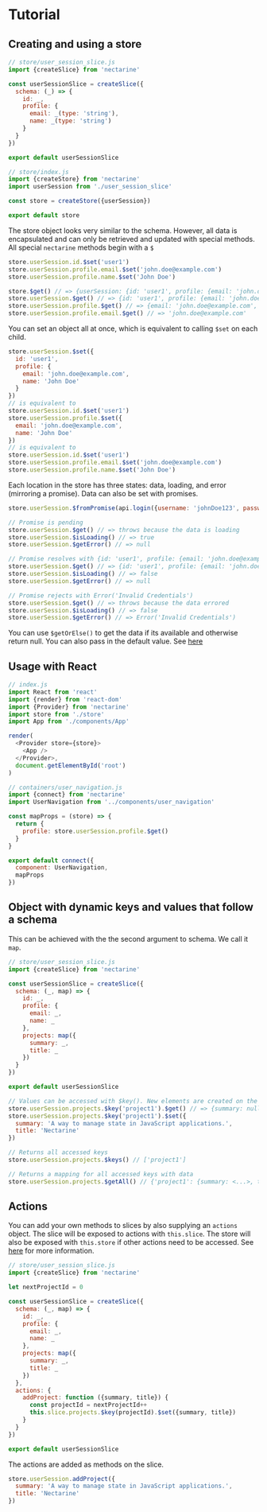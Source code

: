 # Tutorial

## Creating and using a store

```js
// store/user_session_slice.js
import {createSlice} from 'nectarine'

const userSessionSlice = createSlice({
  schema: (_) => {
    id: _,
    profile: {
      email: _(type: 'string'),
      name: _(type: 'string')
    }
  }
})

export default userSessionSlice
```

```js
// store/index.js
import {createStore} from 'nectarine'
import userSession from './user_session_slice'

const store = createStore({userSession})

export default store
```

The store object looks very similar to the schema.
However, all data is encapsulated and can only be retrieved and updated with special methods.
All special `nectarine` methods begin with a `$`

```js
store.userSession.id.$set('user1')
store.userSession.profile.email.$set('john.doe@example.com')
store.userSession.profile.name.$set('John Doe')

store.$get() // => {userSession: {id: 'user1', profile: {email: 'john.doe@example.com', name: 'John Doe'}}}
store.userSession.$get() // => {id: 'user1', profile: {email: 'john.doe@example.com', name: 'John Doe'}}
store.userSession.profile.$get() // => {email: 'john.doe@example.com', name: 'John Doe'}
store.userSession.profile.email.$get() // => 'john.doe@example.com'
```

You can set an object all at once, which is equivalent to calling `$set` on each child.

```js
store.userSession.$set({
  id: 'user1',
  profile: {
    email: 'john.doe@example.com',
    name: 'John Doe'
  }
})
// is equivalent to
store.userSession.id.$set('user1')
store.userSession.profile.$set({
  email: 'john.doe@example.com',
  name: 'John Doe'
})
// is equivalent to
store.userSession.id.$set('user1')
store.userSession.profile.email.$set('john.doe@example.com')
store.userSession.profile.name.$set('John Doe')
```

Each location in the store has three states: data, loading, and error (mirroring a promise).
Data can also be set with promises.

```js
store.userSession.$fromPromise(api.login({username: 'johnDoe123', password: 'secret'}))

// Promise is pending
store.userSession.$get() // => throws because the data is loading
store.userSession.$isLoading() // => true
store.userSession.$getError() // => null

// Promise resolves with {id: 'user1', profile: {email: 'john.doe@example.com', name: 'John Doe'}}
store.userSession.$get() // => {id: 'user1', profile: {email: 'john.doe@example.com', name: 'John Doe'}}
store.userSession.$isLoading() // => false
store.userSession.$getError() // => null

// Promise rejects with Error('Invalid Credentials')
store.userSession.$get() // => throws because the data errored
store.userSession.$isLoading() // => false
store.userSession.$getError() // => Error('Invalid Credentials')
```

You can use `$getOrElse()` to get the data if its available and otherwise return null.
You can also pass in the default value. See [here](./api/tree_leaf_methods.md#getorelsedefaultvalue)

## Usage with React

```js
// index.js
import React from 'react'
import {render} from 'react-dom'
import {Provider} from 'nectarine'
import store from './store'
import App from './components/App'

render(
  <Provider store={store}>
    <App />
  </Provider>,
  document.getElementById('root')
)
```

```js
// containers/user_navigation.js
import {connect} from 'nectarine'
import UserNavigation from '../components/user_navigation'

const mapProps = (store) => {
  return {
    profile: store.userSession.profile.$get()
  }
}

export default connect({
  component: UserNavigation,
  mapProps
})
```

## Object with dynamic keys and values that follow a schema

This can be achieved with the the second argument to schema. We call it `map`.

```js
// store/user_session_slice.js
import {createSlice} from 'nectarine'

const userSessionSlice = createSlice({
  schema: (_, map) => {
    id: _,
    profile: {
      email: _,
      name: _
    },
    projects: map({
      summary: _,
      title: _
    })
  }
})

export default userSessionSlice
```

```js
// Values can be accessed with $key(). New elements are created on the fly.
store.userSession.projects.$key('project1').$get() // => {summary: null, title: null}
store.userSession.projects.$key('project1').$set({
  summary: 'A way to manage state in JavaScript applications.',
  title: 'Nectarine'
})

// Returns all accessed keys
store.userSession.projects.$keys() // ['project1']

// Returns a mapping for all accessed keys with data
store.userSession.projects.$getAll() // {'project1': {summary: <...>, title: 'Nectarine'}}
```

## Actions

You can add your own methods to slices by also supplying an `actions` object.
The slice will be exposed to actions with `this.slice`.
The store will also be exposed with `this.store` if other actions need to be accessed.
See [here](./creating_a_slice.md#actions) for more information.

```js
// store/user_session_slice.js
import {createSlice} from 'nectarine'

let nextProjectId = 0

const userSessionSlice = createSlice({
  schema: (_, map) => {
    id: _,
    profile: {
      email: _,
      name: _
    },
    projects: map({
      summary: _,
      title: _
    })
  },
  actions: {
    addProject: function ({summary, title}) {
      const projectId = nextProjectId++
      this.slice.projects.$key(projectId).$set({summary, title})
    }
  }
})

export default userSessionSlice
```

The actions are added as methods on the slice.

```js
store.userSession.addProject({
  summary: 'A way to manage state in JavaScript applications.',
  title: 'Nectarine'
})
```
